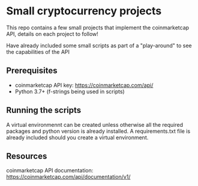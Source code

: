 # Small cryptocurrency projects 

This repo contains a few small projects that implement the coinmarketcap API, details on each project to follow!

Have already included some small scripts as part of a "play-around" to see the capabilities of the API

## Prerequisites

- coinmarketcap API key: https://coinmarketcap.com/api/ 
- Python 3.7+ (f-strings being used in scripts)

## Running the scripts

A virtual environmennt can be created unless otherwise all the required packages and python version is already installed. A requirements.txt file is already included should you create a virtual environment.

## Resources

coinmarketcap API documentation: https://coinmarketcap.com/api/documentation/v1/